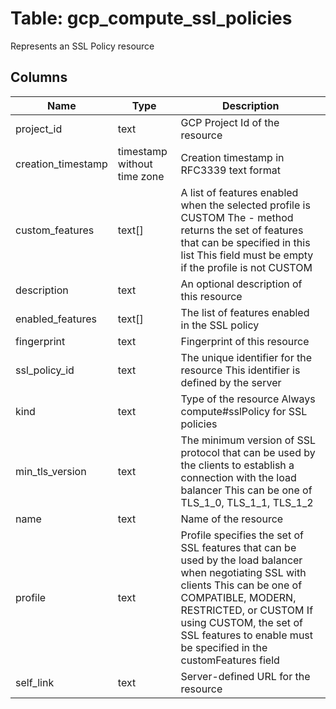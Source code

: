 
# Table: gcp_compute_ssl_policies
Represents an SSL Policy resource
## Columns
| Name        | Type           | Description  |
| ------------- | ------------- | -----  |
|project_id|text|GCP Project Id of the resource|
|creation_timestamp|timestamp without time zone|Creation timestamp in RFC3339 text format|
|custom_features|text[]|A list of features enabled when the selected profile is CUSTOM The - method returns the set of features that can be specified in this list This field must be empty if the profile is not CUSTOM|
|description|text|An optional description of this resource|
|enabled_features|text[]|The list of features enabled in the SSL policy|
|fingerprint|text|Fingerprint of this resource|
|ssl_policy_id|text|The unique identifier for the resource This identifier is defined by the server|
|kind|text|Type of the resource Always compute#sslPolicy for SSL policies|
|min_tls_version|text|The minimum version of SSL protocol that can be used by the clients to establish a connection with the load balancer This can be one of TLS_1_0, TLS_1_1, TLS_1_2|
|name|text|Name of the resource|
|profile|text|Profile specifies the set of SSL features that can be used by the load balancer when negotiating SSL with clients This can be one of COMPATIBLE, MODERN, RESTRICTED, or CUSTOM If using CUSTOM, the set of SSL features to enable must be specified in the customFeatures field|
|self_link|text|Server-defined URL for the resource|
